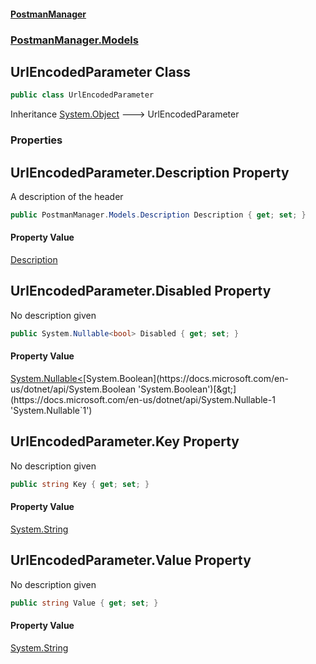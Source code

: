 #### [PostmanManager](PostmanManager.md 'PostmanManager')
### [PostmanManager.Models](PostmanManager.md#PostmanManager.Models 'PostmanManager.Models')

## UrlEncodedParameter Class

```csharp
public class UrlEncodedParameter
```

Inheritance [System.Object](https://docs.microsoft.com/en-us/dotnet/api/System.Object 'System.Object') &#129106; UrlEncodedParameter
### Properties

<a name='PostmanManager.Models.UrlEncodedParameter.Description'></a>

## UrlEncodedParameter.Description Property

A description of the header

```csharp
public PostmanManager.Models.Description Description { get; set; }
```

#### Property Value
[Description](Description.md 'PostmanManager.Models.Description')

<a name='PostmanManager.Models.UrlEncodedParameter.Disabled'></a>

## UrlEncodedParameter.Disabled Property

No description given

```csharp
public System.Nullable<bool> Disabled { get; set; }
```

#### Property Value
[System.Nullable&lt;](https://docs.microsoft.com/en-us/dotnet/api/System.Nullable-1 'System.Nullable`1')[System.Boolean](https://docs.microsoft.com/en-us/dotnet/api/System.Boolean 'System.Boolean')[&gt;](https://docs.microsoft.com/en-us/dotnet/api/System.Nullable-1 'System.Nullable`1')

<a name='PostmanManager.Models.UrlEncodedParameter.Key'></a>

## UrlEncodedParameter.Key Property

No description given

```csharp
public string Key { get; set; }
```

#### Property Value
[System.String](https://docs.microsoft.com/en-us/dotnet/api/System.String 'System.String')

<a name='PostmanManager.Models.UrlEncodedParameter.Value'></a>

## UrlEncodedParameter.Value Property

No description given

```csharp
public string Value { get; set; }
```

#### Property Value
[System.String](https://docs.microsoft.com/en-us/dotnet/api/System.String 'System.String')